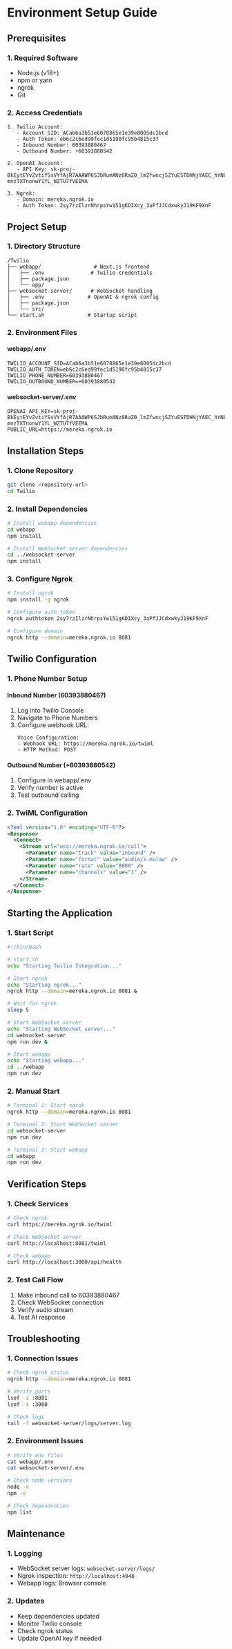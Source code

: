 # Environment Setup Guide

## Prerequisites

### 1. Required Software
- Node.js (v18+)
- npm or yarn
- ngrok
- Git

### 2. Access Credentials
```plaintext
1. Twilio Account:
   - Account SID: ACab6a3b51e6078865e1e39e8005dc2bcd
   - Auth Token: eb6c2c6ed99fec1d5190fc95b4815c37
   - Inbound Number: 60393880467
   - Outbound Number: +60393880542

2. OpenAI Account:
   - API Key: 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

3. Ngrok:
   - Domain: mereka.ngrok.io
   - Auth Token: 2sy7rzIlzrNhrpsYw151gKDIXcy_3aPfJJCdxwkyJ19KF9XnF
```

## Project Setup

### 1. Directory Structure
```plaintext
/Twilio
├── webapp/                 # Next.js frontend
│   ├── .env               # Twilio credentials
│   ├── package.json
│   └── app/
├── websocket-server/      # WebSocket handling
│   ├── .env              # OpenAI & ngrok config
│   ├── package.json
│   └── src/
└── start.sh              # Startup script
```

### 2. Environment Files

#### webapp/.env
```env
TWILIO_ACCOUNT_SID=ACab6a3b51e6078865e1e39e8005dc2bcd
TWILIO_AUTH_TOKEN=eb6c2c6ed99fec1d5190fc95b4815c37
TWILIO_PHONE_NUMBER=60393880467
TWILIO_OUTBOUND_NUMBER=+60393880542
```

#### websocket-server/.env
```env
OPENAI_API_KEY=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
PUBLIC_URL=https://mereka.ngrok.io
```

## Installation Steps

### 1. Clone Repository
```bash
git clone <repository-url>
cd Twilio
```

### 2. Install Dependencies
```bash
# Install webapp dependencies
cd webapp
npm install

# Install WebSocket server dependencies
cd ../websocket-server
npm install
```

### 3. Configure Ngrok
```bash
# Install ngrok
npm install -g ngrok

# Configure auth token
ngrok authtoken 2sy7rzIlzrNhrpsYw151gKDIXcy_3aPfJJCdxwkyJ19KF9XnF

# Configure domain
ngrok http --domain=mereka.ngrok.io 8081
```

## Twilio Configuration

### 1. Phone Number Setup

#### Inbound Number (60393880467)
1. Log into Twilio Console
2. Navigate to Phone Numbers
3. Configure webhook URL:
   ```
   Voice Configuration:
   - Webhook URL: https://mereka.ngrok.io/twiml
   - HTTP Method: POST
   ```

#### Outbound Number (+60393880542)
1. Configure in webapp/.env
2. Verify number is active
3. Test outbound calling

### 2. TwiML Configuration
```xml
<?xml version="1.0" encoding="UTF-8"?>
<Response>
  <Connect>
    <Stream url="wss://mereka.ngrok.io/call">
      <Parameter name="track" value="inbound" />
      <Parameter name="format" value="audio/x-mulaw" />
      <Parameter name="rate" value="8000" />
      <Parameter name="channels" value="1" />
    </Stream>
  </Connect>
</Response>
```

## Starting the Application

### 1. Start Script
```bash
#!/bin/bash

# start.sh
echo "Starting Twilio Integration..."

# Start ngrok
echo "Starting ngrok..."
ngrok http --domain=mereka.ngrok.io 8081 &

# Wait for ngrok
sleep 5

# Start WebSocket server
echo "Starting WebSocket server..."
cd websocket-server
npm run dev &

# Start webapp
echo "Starting webapp..."
cd ../webapp
npm run dev
```

### 2. Manual Start
```bash
# Terminal 1: Start ngrok
ngrok http --domain=mereka.ngrok.io 8081

# Terminal 2: Start WebSocket server
cd websocket-server
npm run dev

# Terminal 3: Start webapp
cd webapp
npm run dev
```

## Verification Steps

### 1. Check Services
```bash
# Check ngrok
curl https://mereka.ngrok.io/twiml

# Check WebSocket server
curl http://localhost:8081/twiml

# Check webapp
curl http://localhost:3000/api/health
```

### 2. Test Call Flow
1. Make inbound call to 60393880467
2. Check WebSocket connection
3. Verify audio stream
4. Test AI response

## Troubleshooting

### 1. Connection Issues
```bash
# Check ngrok status
ngrok http --domain=mereka.ngrok.io 8081

# Verify ports
lsof -i :8081
lsof -i :3000

# Check logs
tail -f websocket-server/logs/server.log
```

### 2. Environment Issues
```bash
# Verify env files
cat webapp/.env
cat websocket-server/.env

# Check node versions
node -v
npm -v

# Check dependencies
npm list
```

## Maintenance

### 1. Logging
- WebSocket server logs: `websocket-server/logs/`
- Ngrok inspection: `http://localhost:4040`
- Webapp logs: Browser console

### 2. Updates
- Keep dependencies updated
- Monitor Twilio console
- Check ngrok status
- Update OpenAI key if needed
